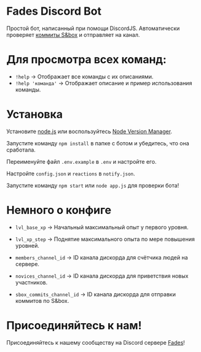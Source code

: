 # Fades Discord Bot
Простой бот, написанный при помощи DiscordJS.
Автоматически проверяет [коммиты S&box](https://commits.facepunch.com/r/sbox) и отправляет на канал.

# Для просмотра всех команд:
- `!help` -> Отображает все команды с их описаниями. 
- `!help 'команда'` -> Отображает описание и пример использования команды.

# Установка
Установите [node.js](https://nodejs.org/en/download/) или воспользуйтесь [Node Version Manager](https://github.com/nvm-sh/nvm).

Запустите команду `npm install` в папке с ботом и убедитесь, что она сработала.

Переименуйте файл `.env.example` в `.env` и настройте его.

Настройте `config.json` и `reactions` в `notify.json`.

Запустите команду `npm start` или `node app.js` для проверки бота!

# Немного о конфиге
- `lvl_base_xp` -> Начальный максимальный опыт у первого уровня.
- `lvl_xp_step` -> Поднятие максимального опыта по мере повышения уровней.

- `members_channel_id` -> ID канала дискорда для счётчика людей на сервере.
- `novices_channel_id` -> ID канала дискорда для приветствия новых участников.
- `sbox_commits_channel_id` -> ID канала дискорда для отправки коммитов по S&box.

# Присоединяйтесь к нам!
Присоединяйтесь к нашему сообществу на Discord сервере [Fades](https://discord.gg/ETrKUWmCN4)!